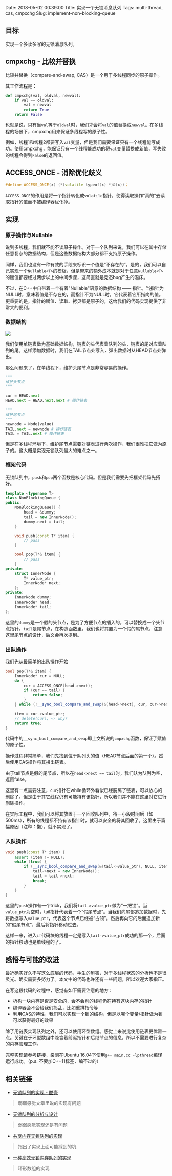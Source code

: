 Date: 2018-05-02 00:39:00
Title: 实现一个无锁消息队列
Tags: multi-thread, cas, cmpxchg
Slug: implement-non-blocking-queue

## 目标

实现一个多读多写的无锁消息队列。

## cmpxchg - 比较并替换

比较并替换（compare-and-swap, CAS）是一个用于多线程同步的原子操作。

其工作流程是：

```python
def cmpxchg(val, oldval, newval):
    if val == oldval:
        val = newval
        return True
    return False
```

也就是说，只有当`val`等于`oldval`时，我们才会将`val`的值替换成`newval`。在多线程的场景下，cmpxchg用来保证多线程写的原子性。

例如，线程1和线程2都要写入`val`变量，但是我们需要保证只有一个线程能写成功。使用cmpxchg，能保证只有一个线程能成功的将`val`变量替换成新值，写失败的线程会得到`False`的返回值。

## ACCESS_ONCE - 消除优化歧义

```cpp
#define ACCESS_ONCE(x) (*(volatile typeof(x) *)&(x))；
```

`ACCESS_ONCE`的作用是将一个指针转化成`volatile`指针，使得读取操作“真的”去读取指针的值而不被编译器优化掉。

## 实现

### 原子操作与Nullable

说到多线程，我们就不能不谈原子操作。对于一个队列来说，我们可以在其中存储任意复杂的数据结构，但是这些数据结构大部分都不支持原子操作。

同样，我们也没有一种有效的手段来标识一个值是“不存在的”。是的，我们可以自己实现一个`Nullable<T>`的模板，但是带来的额外成本就是对于任意`Nullable<T>`的赋值都要经过两步以上的中间步骤，这简直就是竞态bug产生的温床。

不过，在C++中自带着一个有着"Nullable"语意的数据结构 —— 指针。当指针为NULL时，意味着值是不存在的，而指针不为NULL时，它代表着它所指向的值。更重要的是，指针的赋值、读取、拷贝都是原子的，这给我们的代码实现提供了非常大的便利。

### 数据结构

![](https://github.com/Wizmann/assets/raw/master/wizmann-pic/18-5-1/40471673.jpg)

我们使用单链表做为基础数据结构，链表的头代表着队列的头，链表的尾对应着队列的尾。这样添加数据时，我们在TAIL节点处写入，弹出数据时从HEAD节点处弹出。

那么问题来了，在单线程下，维护头尾节点是非常容易的操作。

```python
"""
维护头节点
"""

cur = HEAD.next
HEAD.next = HEAD.next.next # 操作链表

"""
维护尾节点
"""
newnode = Node(value)
TAIL.next = newnode # 操作链表
TAIL = TAIL.next # 操作链表
```

但是在多线程环境下，维护尾节点需要对链表进行两次操作，我们很难把它做为原子的。这大概是实现无锁队列最大的难点之一。

### 框架代码

无锁队列中，`push`和`pop`两个函数是核心代码。但是我们需要先把框架代码先搭好。

```cpp
template <typename T>
class NonBlockingQueue {
public:
    NonBlockingQueue() {
        head = &dummy;
        tail = new InnerNode();
        dummy.next = tail;
    }

    void push(const T* item) {
        // pass
    }

    bool pop(T*& item) {
        // pass
    }
private:
    struct InnerNode {
        T* value_ptr;
        InnerNode* next;
    };
private:
    InnerNode dummy;
    InnerNode* head;
    InnerNode* tail;
};
```

这里的`dummy`是一个假的头节点，是为了方便节点的插入的，可以替换成一个头节点指针。`tail`是尾节点，在构造函数里，我们也将其置为一个假的尾节点，注意这里尾节点的设计，后文会再次提到。

### 出队操作

我们先从最简单的出队操作开始

```cpp
bool pop(T*& item) {
    InnerNode* cur = NULL;
    do {
        cur = ACCESS_ONCE(head->next);
        if (cur == tail) {
            return false;
        }
    } while (!__sync_bool_compare_and_swap(&(head->next), cur, cur->next));

    item = cur->value_ptr;
    // delete(cur); <- why?
    return true;
}
```

代码中的`__sync_bool_compare_and_swap`即上文所说的`cmpxchg`函数，保证了赋值的原子性。

操作过程非常简单，我们先找到位于队列头的值（HEAD节点后面的第一个）。然后使用CAS操作将其换出链表。

由于tail节点是假的尾节点，所以在`head->next == tail`时，我们认为队列为空，返回false。

这里有一点需要注意，`cur`指针在while循环外看似已经脱离了链表，可以放心的删除了。但是由于其它线程仍有可能持有该指针，所以我们并不能在这里对它进行删除操作。

在实际工程中，我们可以将其放置于一个回收队列中，待一小段时间后（如500ms），所有的线程都不持有该指针时，就可以安全的将其回收了。这里由于篇幅原因（注释：懒），就不实现了。

### 入队操作

```cpp
void push(const T* item) {
    assert (item != NULL);
    while (true) {
        if (__sync_bool_compare_and_swap(&(tail->value_ptr), NULL, item)) {
            tail->next = new InnerNode();
            tail = tail->next;
            break;
        }
    }
}
```

这里的`push`操作有一个trick，我们将`tail->value_ptr`做为“一把锁”。当`value_ptr`为空时，tail指针代表着一个“假尾节点”。当我们向尾部追加数据时，先将数据写入`value_ptr`，代表这个节点已经被“占领”。然后再向它的后面追加新的“假尾节点”，最后将指针移动过去。

这样一来，进入`if`代码块的线程一定是写入`tail->value_ptr`成功的那一个，后面的指针移动也是单线程的了。

## 感悟与可能的改进

最近确实好久不写这么底层的代码，手生的厉害，对于多线程状态的分析也不是很灵光。确实需要多努力了。本文中的代码也许还有一些问题，所以欢迎大家指正。

在写这段代码的过程中，感觉有如下需要注意的地方：

* 析构一块内存是否是安全的，会不会别的线程仍在持有这块内存的指针
* 编译器会不会给我们捣乱，比如重排指令等
* 利用CAS的特性，我们可以实现一个锁的结构，但是以哪个变量/指针做为锁可以获得最好的效果

除了用链表实现队列之外，还可以使用环型数组。感觉上来说比使用链表更优雅一点。关键在于环型数组中隐含着前驱指针和后继节点的信息，所以不需要进行复杂的内存管理工作。

完整实现请参考[链接][5]，亲测在Ubuntu 16.04下使用`g++ main.cc -lpthread`编译运行成功。（p.s. 不要加C++11标签，编不过的）

## 相关链接

* [无锁队列的实现 - 酷壳][1]
> 弱弱感觉文章里说的实现有问题

* [无锁队列的分析与设计][2]
> 弱弱感觉实现还是有问题

* [共享内存无锁队列的实现][3]
> 指出了实现上面可能踩到的坑

* [一种高效无锁内存队列的实现][4]
> 环形数组的实现

[1]: https://coolshell.cn/articles/8239.html
[2]: http://www.thinkingyu.com/articles/LockFreeQueue/
[3]: https://cloud.tencent.com/developer/article/1006241
[4]: https://cloud.tencent.com/developer/article/1071029
[5]: https://paste.ubuntu.com/p/vYD6h5sm9n/